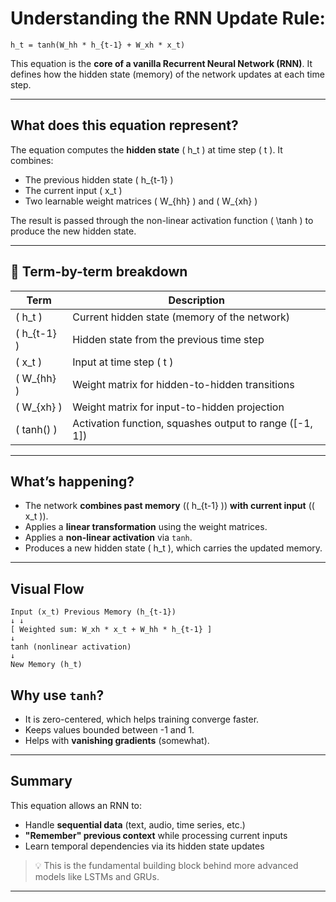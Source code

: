 # Understanding the RNN Update Rule:
`h_t = tanh(W_hh * h_{t-1} + W_xh * x_t)`

This equation is the **core of a vanilla Recurrent Neural Network (RNN)**. It defines how the hidden state (memory) of the network updates at each time step.

---

## What does this equation represent?

The equation computes the **hidden state** \( h_t \) at time step \( t \). It combines:

- The previous hidden state \( h_{t-1} \)
- The current input \( x_t \)
- Two learnable weight matrices \( W_{hh} \) and \( W_{xh} \)

The result is passed through the non-linear activation function \( \tanh \) to produce the new hidden state.

---

## 🧩 Term-by-term breakdown

| Term          | Description                                               |
| ------------- | --------------------------------------------------------- |
| \( h_t \)     | Current hidden state (memory of the network)              |
| \( h_{t-1} \) | Hidden state from the previous time step                  |
| \( x_t \)     | Input at time step \( t \)                                |
| \( W_{hh} \)  | Weight matrix for hidden-to-hidden transitions            |
| \( W_{xh} \)  | Weight matrix for input-to-hidden projection              |
| ( tanh() )    | Activation function, squashes output to range \([-1, 1]\) |

---

## What’s happening?

- The network **combines past memory** (\( h_{t-1} \)) **with current input** (\( x_t \)).
- Applies a **linear transformation** using the weight matrices.
- Applies a **non-linear activation** via `tanh`.
- Produces a new hidden state \( h_t \), which carries the updated memory.

---

##  Visual Flow
```
Input (x_t) Previous Memory (h_{t-1})  
↓ ↓  
[ Weighted sum: W_xh * x_t + W_hh * h_{t-1} ]  
↓  
tanh (nonlinear activation)  
↓
New Memory (h_t)
```


## Why use `tanh`?

- It is zero-centered, which helps training converge faster.
- Keeps values bounded between -1 and 1.
- Helps with **vanishing gradients** (somewhat).

---

##  Summary

This equation allows an RNN to:

- Handle **sequential data** (text, audio, time series, etc.)
- **"Remember" previous context** while processing current inputs
- Learn temporal dependencies via its hidden state updates

> 💡 This is the fundamental building block behind more advanced models like LSTMs and GRUs.

---
